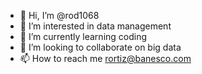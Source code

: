 - 👋 Hi, I’m @rod1068
- 👀 I’m interested in data management
- 🌱 I’m currently learning coding
- 💞️ I’m looking to collaborate on big data
- 📫 How to reach me rortiz@banesco.com

<!---
rod1068/rod1068 is a ✨ special ✨ repository because its `README.md` (this file) appears on your GitHub profile.
You can click the Preview link to take a look at your changes.
--->
